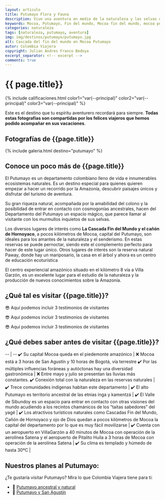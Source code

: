 ```yaml
---
layout: articulo
title: Putumayo Flora y Fauna
description: Vive una aventura en medio de la naturaleza y las selvas del Putumayo.
keywords: Mocoa, Putumayo, Fin del mundo, Mocoa fin del mundo, mocoa putumayo
categories: naturaleza
tags: [naturaleza, putumayo, aventura]
img: img/destinos/putumayo/putumayo.jpg
alt: Cascada del fin del mundo en Mocoa Putumayo
autor: Colombia Viajera
copyright: Julian Andres Franco Bedoya
excerpt_separator: <!-- excerpt -->
comments: true
---
```

# {{ page.title}}

{% include calificaciones.html color1="var(--principal)" color2="var(--principal)" color3="var(--principal)" %}

Este es el destino que tu espíritu aventurero recordará para siempre. **Todas estas fotografías son compartidas por los felices viajeros que hemos podido acompañar en sus vacaciones**.
<!-- excerpt -->

## Fotografías de {{page.title}}

{% include galeria.html destino="putumayo" %}

## Conoce un poco más de {{page.title}}

El Putumayo es un departamento colombiano lleno de vida e innumerables ecosistemas naturales. Es un destino especial para quienes quieren empezar a hacer un recorrido por la Amazonía, descubrir paisajes únicos y disfrutar del turismo de aventura.

Su gran riqueza natural, acompañada por la amabilidad del colono y la posibilidad de entrar en contacto con cosmogonías ancestrales, hacen del Departamento del Putumayo un espacio mágico, que parece llamar al visitante con los murmullos inquietos de sus selvas.

Los diversos lugares de interés como **La Cascada Fin del Mundo y el cañón de Hornoyaco**, a pocos kilómetros de Mocoa, capital del Putumayo, son ideales para los amantes de la naturaleza y el senderismo. En estas reservas se puede pernoctar, siendo este el complemento perfecto para hacer de este lugar único.
Otros lugares de interés son la reserva natural Paway, donde hay un mariposario, la casa en el árbol y ahora es un centro de educación ecoturística

El centro experiencial amazónico situado en el kilómetro 8 vía a Villa Garzón, es un excelente lugar para el estudio de la naturaleza y la producción de nuevos conocimientos sobre la Amazonía.

## ¿Qué tal es visitar {{page.title}}?

😎 Aquí podemos incluir 3 testimonios de visitantes

😎 Aquí podemos incluir 3 testimonios de visitantes

😎 Aquí podemos incluir 3 testimonios de visitantes

## ¿Qué debes saber antes de visitar {{page.title}}?

-- | --
✔️ Su capital Mocoa queda en el piedemonte amazónico | ❌ Mocoa está a 3 horas de San Agustín y 10 horas de Bogotá, vía terrestre
✔️ Por las múltiples influencias foráneas y autóctonas hay una diversidad gastronómica | ❌ Entre mayo y julio se presentan las lluvias más constantes.
✔️ Conexión total con la naturaleza en las reservas naturales |
✔️ Trece comunidades indígenas habitan este departamento |
✔️ El alto Putumayo es territorio ancestral de las etnias inga y kamentzá |
✔️ El Valle de Sibundoy es un espacio para entrar en contacto con otras visiones del mundo acudiendo a los recintos chamánicos de los “taitas sabedores” del yagé |
✔️ Los atractivos turísticos naturales como Cascadas Fin del Mundo, Cañón de Hornoyaco y ojo de Dios quedan a pocos kilómetros de Mocoa la capital del departamento por lo que es muy fácil movilizarse |
✔️ Cuenta con un aeropuerto en VillaGarzón a 40 minutos de Mocoa con operación de la aerolínea Satena y el aeropuerto de Pitalito Huila a 3 horas de Mocoa con operación de la aerolínea Satena |
✔️ Su clima es templado y húmedo de hasta 30ºC |

## Nuestros planes al Putumayo:

¿Te gustaría visitar Putumayo? Mira lo que Colombia Viajera tiene para ti:

- 🎒 [Putumayo ancestral y natural]({{site.baseurl}}/ "Tour Putumayo ancestral y natural")
- 🎒 [Putumayo y San Agustín]({{site.baseurl}}/ "Tour Putumayo y San Agustín")